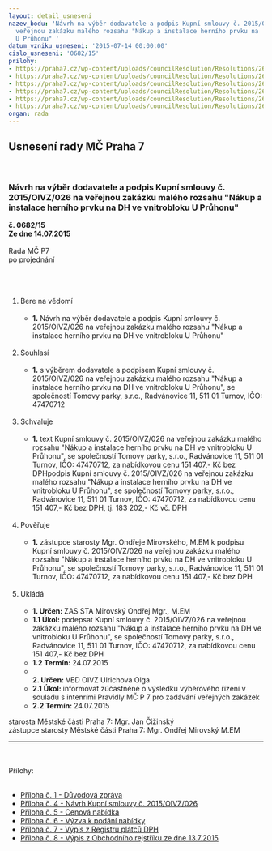 ```yaml
---
layout: detail_usneseni
nazev_bodu: 'Návrh na výběr dodavatele a podpis Kupní smlouvy č. 2015/OIVZ/026  na
  veřejnou zakázku malého rozsahu "Nákup a instalace herního prvku na  DH ve vnitrobloku
  U Průhonu" '
datum_vzniku_usneseni: '2015-07-14 00:00:00'
cislo_usneseni: '0682/15'
prilohy:
- https://praha7.cz/wp-content/uploads/councilResolution/Resolutions/26167/682_15_pril1.doc
- https://praha7.cz/wp-content/uploads/councilResolution/Resolutions/26167/44-15-4.n%c3%a1vrh__kupn%c3%ad_smlouvy.doc
- https://praha7.cz/wp-content/uploads/councilResolution/Resolutions/26167/44-15-5.cenov%c3%a1_nab%c3%addka.pdf
- https://praha7.cz/wp-content/uploads/councilResolution/Resolutions/26167/44-15-6.v%c3%bdzva_k_pod%c3%a1n%c3%ad_nab%c3%addky.pdf
- https://praha7.cz/wp-content/uploads/councilResolution/Resolutions/26167/44-15-7.v%c3%bdpis_z_registru_pl%c3%a1tc%c5%af.pdf
- https://praha7.cz/wp-content/uploads/councilResolution/Resolutions/26167/44-15-8.v%c3%bdpis_or_ze_dne_13.7.2015.pdf
organ: rada
---
```

<div id="ucUsn_pList" class="usn">
	<span><h2>Usnesení rady MČ Praha 7 </h2>
<br></span><div class="standBody">
<span><h3>Návrh na výběr dodavatele a podpis Kupní smlouvy č. 2015/OIVZ/026  na veřejnou zakázku malého rozsahu "Nákup a instalace herního prvku na  DH ve vnitrobloku U Průhonu" </h3></span><div class="center">
		<strong>č. 0682/15</strong><br>
	</div>
<div class="center">
		<strong>Ze dne 14.07.2015</strong><br><br>
	</div>Rada MČ P7<br>po projednání<br><br><br><ol>
<br><li>Bere na vědomí <br><ul>
<br><li>
<strong>1.</strong> Návrh na výběr dodavatele a podpis Kupní smlouvy č. 2015/OIVZ/026 na veřejnou zakázku malého rozsahu "Nákup a instalace herního prvku na DH ve vnitrobloku U Průhonu" </li>
</ul>
<br>
</li>
<li>Souhlasí <br><ul>
<br><li>
<strong>1.</strong> s výběrem dodavatele a podpisem Kupní smlouvy č. 2015/OIVZ/026 na veřejnou zakázku malého rozsahu "Nákup a instalace herního prvku na DH ve vnitrobloku U Průhonu", se společností Tomovy parky, s.r.o., Radvánovice 11, 511 01 Turnov, IČO: 47470712 </li>
</ul>
<br>
</li>
<li>Schvaluje <br><ul>
<br><li>
<strong>1.</strong> text Kupní smlouvy č. 2015/OIVZ/026 na veřejnou zakázku malého rozsahu "Nákup a instalace herního prvku na DH ve vnitrobloku U Průhonu", se společností Tomovy parky, s.r.o., Radvánovice 11, 511 01 Turnov, IČO: 47470712, za nabídkovou cenu 151 407,- Kč bez DPHpodpis Kupní smlouvy č. 2015/OIVZ/026 na veřejnou zakázku malého rozsahu "Nákup a instalace herního prvku na DH ve vnitrobloku U Průhonu", se společností Tomovy parky, s.r.o., Radvánovice 11, 511 01 Turnov, IČO: 47470712, za nabídkovou cenu 151 407,- Kč bez DPH, tj. 183 202,- Kč vč. DPH </li>
</ul>
<br>
</li>
<li>Pověřuje <br><ul>
<br><li>
<strong>1.</strong> zástupce starosty Mgr. Ondřeje Mirovského, M.EM k podpisu Kupní smlouvy č. 2015/OIVZ/026 na veřejnou zakázku malého rozsahu "Nákup a instalace herního prvku na DH ve vnitrobloku U Průhonu", se společností Tomovy parky, s.r.o., Radvánovice 11, 511 01 Turnov, IČO: 47470712, za nabídkovou cenu 151 407,- Kč bez DPH </li>
</ul>
<br>
</li>
<li>Ukládá <br><ul>
<br><li>
<strong>1. Určen: </strong>ZAS STA Mirovský Ondřej Mgr., M.EM <br>
</li>
<li>
<strong>1.1 Úkol: </strong>podepsat Kupní smlouvy č. 2015/OIVZ/026 na veřejnou zakázku malého rozsahu "Nákup a instalace herního prvku na DH ve vnitrobloku U Průhonu", se společností Tomovy parky, s.r.o., Radvánovice 11, 511 01 Turnov, IČO: 47470712, za nabídkovou cenu 151 407,- Kč bez DPH <br>
</li>
<li>
<strong>1.2 Termín: </strong>24.07.2015 <br>
</li>
<li>
<strong><br>2. Určen: </strong>VED OIVZ Ulrichova Olga <br>
</li>
<li>
<strong>2.1 Úkol: </strong>informovat zúčastněné o výsledku výběrového řízení v souladu s intenrími Pravidly MČ P 7 pro zadávání veřejných zakázek <br>
</li>
<li>
<strong>2.2 Termín: </strong>24.07.2015</li>
</ul>
</li>
</ol>starosta Městské části Praha 7: Mgr. Jan Čižinský<br>zástupce starosty Městské části Praha 7: Mgr. Ondřej Mirovský M.EM <br><hr>
<br><br>Přílohy: <br><ul>
<br><li>
<a href="/zdroj.aspx?typ=4&amp;Id=64903&amp;sh=-1632015819" target="_blank" title="Odkaz na soubor - 29,5 kB - nové okno">Příloha č. 1 - Důvodová zpráva</a> <br>
</li>
<li>
<a href="/zdroj.aspx?typ=4&amp;id=64868&amp;sh=-1337306187" target="_blank" title="Odkaz na soubor - 149 kB - nové okno">Příloha č. 4 - Návrh Kupní smlouvy č. 2015/OIVZ/026</a> <br>
</li>
<li>
<a href="/zdroj.aspx?typ=4&amp;id=64869&amp;sh=-1337272363" target="_blank" title="Odkaz na soubor - 109,9 kB - nové okno">Příloha č. 5 - Cenová nabídka</a> <br>
</li>
<li>
<a href="/zdroj.aspx?typ=4&amp;id=64870&amp;sh=88371285" target="_blank" title="Odkaz na soubor - 1,2 MB - nové okno">Příloha č. 6 - Výzva k podání nabídky</a> <br>
</li>
<li>
<a href="/zdroj.aspx?typ=4&amp;id=64871&amp;sh=88405109" target="_blank" title="Odkaz na soubor - 145,3 kB - nové okno">Příloha č. 7 - Výpis z Registru plátců DPH</a> <br>
</li>
<li>
<a href="/zdroj.aspx?typ=4&amp;id=64872&amp;sh=88508821" target="_blank" title="Odkaz na soubor - 60,8 kB - nové okno">Příloha č. 8 - Výpis z Obchodního rejstříku ze dne 13.7.2015</a> </li>
</ul>
</div>
</div>